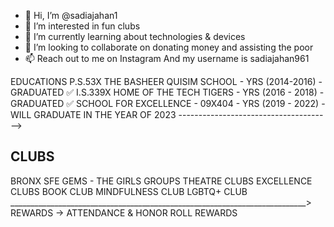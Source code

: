 - 👋 Hi, I’m @sadiajahan1
- 👀 I’m interested in fun clubs 
- 🌱 I’m currently learning about technologies & devices 
- 💞️ I’m looking to collaborate on donating money and assisting the poor
- 📫 Reach out to me on Instagram And my username is sadiajahan961 

<!---
sadiajahan1/sadiajahan1 is a ✨ special ✨ repository because its `README.md` (this file) appears on your GitHub profile.
You can click the Preview link to take a look at your changes.
--->
EDUCATIONS
P.S.53X THE BASHEER QUISIM SCHOOL - YRS (2014-2016) - GRADUATED ✅ 
I.S.339X HOME OF THE TECH TIGERS  - YRS (2016 - 2018) - GRADUATED ✅ 
SCHOOL FOR EXCELLENCE - 09X404    - YRS (2019 - 2022) - WILL GRADUATE IN THE YEAR OF 2023 
-------------------------------------->

CLUBS
-----
BRONX SFE GEMS - THE GIRLS GROUPS
THEATRE CLUBS
EXCELLENCE CLUBS
BOOK CLUB
MINDFULNESS CLUB
LGBTQ+ CLUB
__________________________________________________________________________>
REWARDS ->
ATTENDANCE & HONOR ROLL REWARDS 
